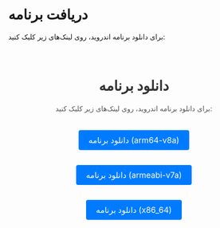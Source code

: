 # دریافت برنامه

برای دانلود برنامه اندروید، روی لینک‌های زیر کلیک کنید:

<div style="text-align: center; padding: 20px;">
    <h1 style="color: #333; margin-bottom: 20px;">دانلود برنامه</h1>
    <p style="color: #555; margin-bottom: 20px;">برای دانلود برنامه اندروید، روی لینک‌های زیر کلیک کنید:</p>
    <a href="https://github.com/Milad-heydarloo/receive_the_product_app/raw/main/apk/app-arm64-v8a-release.apk" style="display: inline-block; padding: 10px 20px; margin: 15px; color: #fff; background-color: #007bff; text-decoration: none; border-radius: 4px; font-size: 16px; transition: background-color 0.3s ease; text-align: center;">دانلود برنامه (arm64-v8a)</a>
    <a href="https://github.com/Milad-heydarloo/receive_the_product_app/raw/main/apk/app-armeabi-v7a-release.apk" style="display: inline-block; padding: 10px 20px; margin: 15px; color: #fff; background-color: #007bff; text-decoration: none; border-radius: 4px; font-size: 16px; transition: background-color 0.3s ease; text-align: center;">دانلود برنامه (armeabi-v7a)</a>
    <a href="https://github.com/Milad-heydarloo/receive_the_product_app/raw/main/apk/app-x86_64-release.apk" style="display: inline-block; padding: 10px 20px; margin: 15px; color: #fff; background-color: #007bff; text-decoration: none; border-radius: 4px; font-size: 16px; transition: background-color 0.3s ease; text-align: center;">دانلود برنامه (x86_64)</a>
</div>
